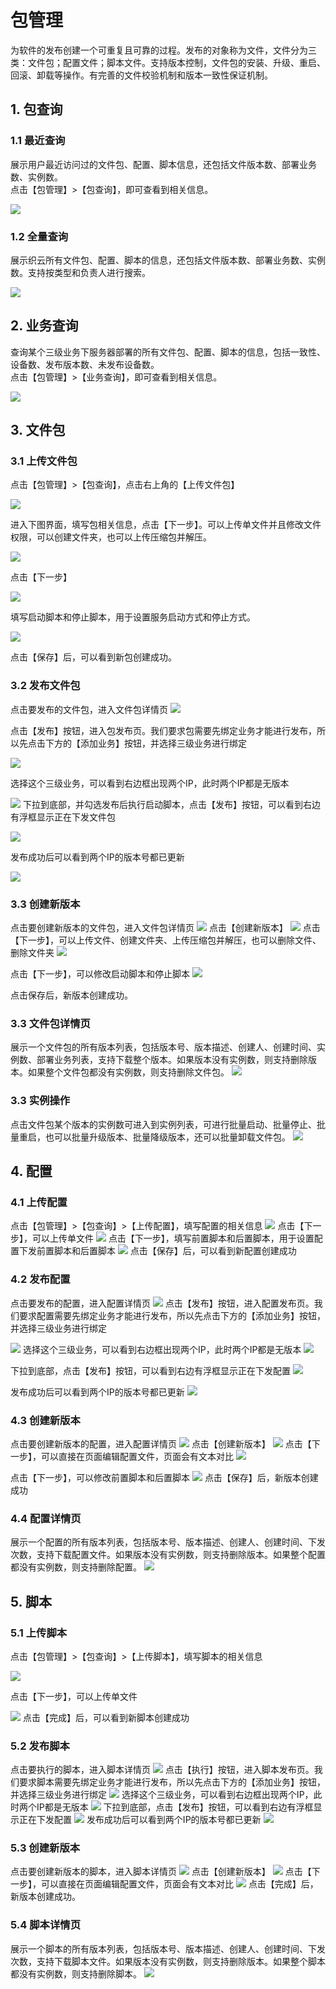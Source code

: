 # 包管理 #
为软件的发布创建一个可重复且可靠的过程。发布的对象称为文件，文件分为三类：文件包；配置文件；脚本文件。支持版本控制，文件包的安装、升级、重启、回滚、卸载等操作。有完善的文件校验机制和版本一致性保证机制。
## 1. 包查询 ##
### 1.1 最近查询 ###
展示用户最近访问过的文件包、配置、脚本信息，还包括文件版本数、部署业务数、实例数。  
点击【包管理】>【包查询】，即可查看到相关信息。

![](http://i.imgur.com/DbDxUZa.png)

### 1.2 全量查询 ###
展示织云所有文件包、配置、脚本的信息，还包括文件版本数、部署业务数、实例数。支持按类型和负责人进行搜索。

![](http://i.imgur.com/U7bmeNG.png)

## 2. 业务查询 ##
查询某个三级业务下服务器部署的所有文件包、配置、脚本的信息，包括一致性、设备数、发布版本数、未发布设备数。  
点击【包管理】>【业务查询】，即可查看到相关信息。

![](http://i.imgur.com/PUfnNlE.png)

## 3. 文件包 ##
### 3.1 上传文件包 ###

点击【包管理】>【包查询】，点击右上角的【上传文件包】

![](http://i.imgur.com/DbDxUZa.png)

进入下图界面，填写包相关信息，点击【下一步】。可以上传单文件并且修改文件权限，可以创建文件夹，也可以上传压缩包并解压。

![](http://i.imgur.com/IiH0dn4.png)

点击【下一步】

![](http://i.imgur.com/9FAc4yj.png)

填写启动脚本和停止脚本，用于设置服务启动方式和停止方式。

![](http://i.imgur.com/KJJJ2jw.png)

点击【保存】后，可以看到新包创建成功。

### 3.2 发布文件包 ###
点击要发布的文件包，进入文件包详情页
![](http://i.imgur.com/5eVxOqV.png)

点击【发布】按钮，进入包发布页。我们要求包需要先绑定业务才能进行发布，所以先点击下方的【添加业务】按钮，并选择三级业务进行绑定

![](http://i.imgur.com/J7ubUTL.png)

选择这个三级业务，可以看到右边框出现两个IP，此时两个IP都是无版本

![](http://i.imgur.com/h57L5nO.png)
下拉到底部，并勾选发布后执行启动脚本，点击【发布】按钮，可以看到右边有浮框显示正在下发文件包

![](http://i.imgur.com/9gmcBHh.png)

发布成功后可以看到两个IP的版本号都已更新

![](http://i.imgur.com/M6VnNyf.png)

### 3.3 创建新版本 ###
点击要创建新版本的文件包，进入文件包详情页
![](http://i.imgur.com/HyEXLwi.png)
点击【创建新版本】
![](http://i.imgur.com/R8CsKzk.png)
点击【下一步】，可以上传文件、创建文件夹、上传压缩包并解压，也可以删除文件、删除文件夹
![](http://i.imgur.com/YRHTMJh.png)

点击【下一步】，可以修改启动脚本和停止脚本
![](http://i.imgur.com/wEXyxR2.png)

点击保存后，新版本创建成功。

### 3.3 文件包详情页 ###
展示一个文件包的所有版本列表，包括版本号、版本描述、创建人、创建时间、实例数、部署业务列表，支持下载整个版本。如果版本没有实例数，则支持删除版本。如果整个文件包都没有实例数，则支持删除文件包。
![](http://i.imgur.com/Py1030f.png)

### 3.3 实例操作 ###
点击文件包某个版本的实例数可进入到实例列表，可进行批量启动、批量停止、批量重启，也可以批量升级版本、批量降级版本，还可以批量卸载文件包。
![](http://i.imgur.com/tRFtNKG.png)
## 4. 配置 ##
### 4.1 上传配置 ###
点击【包管理】>【包查询】>【上传配置】，填写配置的相关信息
![](http://i.imgur.com/gFVmNch.png)
点击【下一步】，可以上传单文件
![](http://i.imgur.com/DUBK9ww.png)
点击【下一步】，填写前置脚本和后置脚本，用于设置配置下发前置脚本和后置脚本
![](http://i.imgur.com/rjycIAh.png)
点击【保存】后，可以看到新配置创建成功
### 4.2 发布配置 ###
点击要发布的配置，进入配置详情页
![](http://i.imgur.com/eww4yBG.png)
点击【发布】按钮，进入配置发布页。我们要求配置需要先绑定业务才能进行发布，所以先点击下方的【添加业务】按钮，并选择三级业务进行绑定

![](http://i.imgur.com/a09e8lR.png)
选择这个三级业务，可以看到右边框出现两个IP，此时两个IP都是无版本
![](http://i.imgur.com/sgxYfky.png)

下拉到底部，点击【发布】按钮，可以看到右边有浮框显示正在下发配置
![](http://i.imgur.com/lL8H4nQ.png)

发布成功后可以看到两个IP的版本号都已更新
![](http://i.imgur.com/MAedgXS.png)
### 4.3 创建新版本 ###
点击要创建新版本的配置，进入配置详情页
![](http://i.imgur.com/ZX9azn3.png)
点击【创建新版本】
![](http://i.imgur.com/HeNxqRp.png)
点击【下一步】，可以直接在页面编辑配置文件，页面会有文本对比
![](http://i.imgur.com/Md3IyLu.png)

点击【下一步】，可以修改前置脚本和后置脚本
![](http://i.imgur.com/xcceQZA.png)
点击【保存】后，新版本创建成功
### 4.4 配置详情页 ###
展示一个配置的所有版本列表，包括版本号、版本描述、创建人、创建时间、下发次数，支持下载配置文件。如果版本没有实例数，则支持删除版本。如果整个配置都没有实例数，则支持删除配置。
![](http://i.imgur.com/zoQJiKV.png)
## 5. 脚本 ##
### 5.1 上传脚本 ###
点击【包管理】>【包查询】>【上传脚本】，填写脚本的相关信息

![](http://i.imgur.com/wayBbjR.png)

点击【下一步】，可以上传单文件

![](http://i.imgur.com/L1VPYJS.png)
点击【完成】后，可以看到新脚本创建成功
### 5.2 发布脚本 ###
点击要执行的脚本，进入脚本详情页
![](http://i.imgur.com/ldY6sgy.png)
点击【执行】按钮，进入脚本发布页。我们要求脚本需要先绑定业务才能进行发布，所以先点击下方的【添加业务】按钮，并选择三级业务进行绑定
![](http://i.imgur.com/TsXGMd2.png)
选择这个三级业务，可以看到右边框出现两个IP，此时两个IP都是无版本
![](http://i.imgur.com/vuM6xX3.png)
下拉到底部，点击【发布】按钮，可以看到右边有浮框显示正在下发配置
![](http://i.imgur.com/zErddRS.png)
发布成功后可以看到两个IP的版本号都已更新
![](http://i.imgur.com/q1ShHzu.png)
### 5.3 创建新版本 ###
点击要创建新版本的脚本，进入脚本详情页
![](http://i.imgur.com/RxPdvtf.png)
点击【创建新版本】
![](http://i.imgur.com/DBJ0MmV.png)
点击【下一步】，可以直接在页面编辑配置文件，页面会有文本对比
![](http://i.imgur.com/TG3CHW3.png)
点击【完成】后，新版本创建成功。
### 5.4 脚本详情页 ###
展示一个脚本的所有版本列表，包括版本号、版本描述、创建人、创建时间、下发次数，支持下载脚本文件。如果版本没有实例数，则支持删除版本。如果整个脚本都没有实例数，则支持删除脚本。
![](http://i.imgur.com/Z6YEZpO.png)
